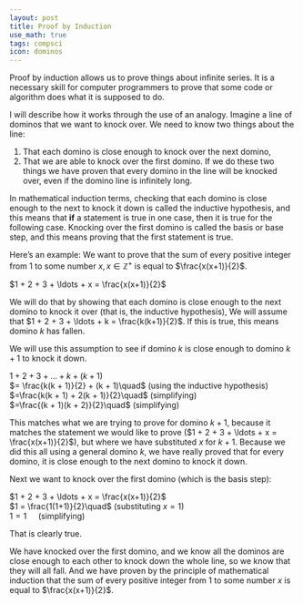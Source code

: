```yaml
---
layout: post
title: Proof by Induction
use_math: true
tags: compsci
icon: dominos
---
```

Proof by induction allows us to prove things about infinite series. It is a necessary skill for computer programmers to prove that some code or algorithm does what it is supposed to do.

I will describe how it works through the use of an analogy. Imagine a line of dominos that we want to knock over. We need to know two things about the line:
1. That each domino is close enough to knock over the next domino,
2. That we are able to knock over the first domino.
   If we do these two things we have proven that every domino in the line will be knocked over, even if the domino line is infinitely long.

In mathematical induction terms, checking that each domino is close enough to the next to knock it down is called the inductive hypothesis, and this means that **if** a statement is true in one case, then it is true for the following case.
Knocking over the first domino is called the basis or base step, and this means proving that the first statement is true.

Here’s an example:
We want to prove that the sum of every positive integer from $1$ to some number $x, x \in \mathbb{Z}^{+}$ is equal to $\frac{x(x+1)}{2}$.

$1 + 2 + 3 + \ldots + x = \frac{x(x+1)}{2}$

We will do that by showing that each domino is close enough to the next domino to knock it over (that is, the inductive hypothesis),
We will assume that $1 + 2 + 3 + \ldots + k = \frac{k(k+1)}{2}$. If this is true, this means domino $k$ has fallen.

We will use this assumption to see if domino $k$ is close enough to domino $k + 1$ to knock it down.

$1 + 2 + 3 + \ldots + k + (k + 1)$\
$= \frac{k(k + 1)}{2} + (k + 1)\quad$ (using the inductive hypothesis)\
$=\frac{k(k + 1) + 2(k + 1)}{2}\quad$ (simplifying)\
$=\frac{(k + 1)(k + 2)}{2}\quad$ (simplifying)

This matches what we are trying to prove for domino $k+1$, because it matches the statement we would like to prove ($1 + 2 + 3 + \ldots + x = \frac{x(x+1)}{2}$), but where we have substituted $x$ for $k+1$.
Because we did this all using a general domino $k$, we have really proved that for every domino, it is close enough to the next domino to knock it down.

Next we want to knock over the first domino (which is the basis step):

$1 + 2 + 3 + \ldots + x = \frac{x(x+1)}{2}$\
$1 = \frac{1(1+1)}{2}\quad$ (substituting $x = 1$)\
$1 = 1\quad$ (simplifying)

That is clearly true.

We have knocked over the first domino, and we know all the dominos are close enough to each other to knock down the whole line, so we know that they will all fall.
And we have proven by the principle of mathematical induction that the sum of every positive integer from $1$ to some number $x$ is equal to $\frac{x(x+1)}{2}$.